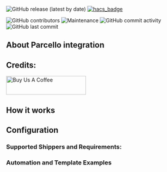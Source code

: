 ![GitHub release (latest by date)](https://img.shields.io/github/v/release/sebiweise/Home-Assistant-Parcello)
[![hacs_badge](https://img.shields.io/badge/HACS-Default-orange.svg)](https://github.com/custom-components/hacs)

![GitHub contributors](https://img.shields.io/github/contributors/sebiweise/Home-Assistant-Parcello)
![Maintenance](https://img.shields.io/maintenance/yes/2021)
![GitHub commit activity](https://img.shields.io/github/commit-activity/m/sebiweise/Home-Assistant-Parcello)
![GitHub last commit](https://img.shields.io/github/last-commit/sebiweise/Home-Assistant-Parcello)

## About Parcello integration

## Credits:
<a href="https://www.buymeacoffee.com/sebiweise" target="_blank"><img src="https://cdn.buymeacoffee.com/buttons/v2/default-blue.png" alt="Buy Us A Coffee" height="51px" width="217px" /></a>

## How it works

## Configuration

### Supported Shippers and Requirements:

### Automation and Template Examples